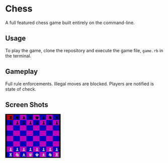 # Chess

A full featured chess game built entirely on the command-line.

## Usage

To play the game, clone the repository and execute the game file, `game.rb` in the terminal.

## Gameplay

Full rule enforcements. Illegal moves are blocked. Players are notified is state of check.

## Screen Shots

![alt tag](./screenshot/Snip20160315_2.png)
